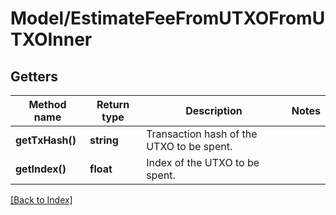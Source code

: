 # Model/EstimateFeeFromUTXOFromUTXOInner

## Getters

Method name | Return type | Description | Notes
------------ | ------------- | ------------- | -------------
**getTxHash()** | **string** | Transaction hash of the UTXO to be spent. |
**getIndex()** | **float** | Index of the UTXO to be spent. |

[[Back to Index]](../index.md)
